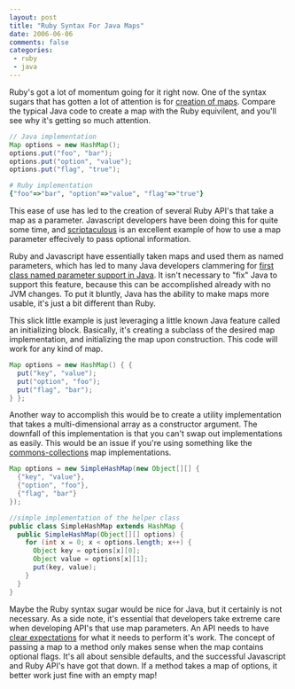 ```yaml
---
layout: post
title: "Ruby Syntax For Java Maps"
date: 2006-06-06
comments: false
categories:
 - ruby
 - java
---
```


Ruby's got a lot of momentum going for it right now. One of the syntax sugars that has gotten a lot of attention is for [creation of maps](http://www.ruby-doc.org/docs/ruby-doc-bundle/Manual/man-1.4/syntax.html#hash). Compare the typical Java code to create a map with the Ruby equivilent, and you'll see why it's getting so much attention.

```java
// Java implementation
Map options = new HashMap();
options.put("foo", "bar");
options.put("option", "value");
options.put("flag", "true");
```

```ruby
# Ruby implementation
{"foo"=>"bar", "option"=>"value", "flag"=>"true"}
```

This ease of use has led to the creation of several Ruby API's that take a map as a parameter. Javascript developers have been doing this for quite some time, and [scriptaculous](http://script.aculo.us/) is an excellent example of how to use a map parameter effecively to pass optional information.

Ruby and Javascript have essentially taken maps and used them as named parameters, which has led to many Java developers clammering for [first class named parameter support in Java](http://bugs.sun.com/bugdatabase/view_bug.do?bug_id=4124331). It isn't necessary to "fix" Java to support this feature, because this can be accomplished already with no JVM changes. To put it bluntly, Java has the ability to make maps more usable, it's just a bit different than Ruby.

This slick little example is just leveraging a little known Java feature called an initializing block. Basically, it's creating a subclass of the desired map implementation, and initializing the map upon construction. This code will work for any kind of map.


```java
Map options = new HashMap() { {
  put("key", "value");
  put("option", "foo");
  put("flag", "bar");
} };
```

Another way to accomplish this would be to create a utility implementation that takes a multi-dimensional array as a constructor argument. The downfall of this implementation is that you can't swap out implementations as easily. This would be an issue if you're using something like the [commons-collections](http://jakarta.apache.org/commons/collections) map implementations.

```java
Map options = new SimpleHashMap(new Object[][] {
  {"key", "value"},
  {"option", "foo"},
  {"flag", "bar"}
});

//simple implementation of the helper class
public class SimpleHashMap extends HashMap {
  public SimpleHashMap(Object[][] options) {
    for (int x = 0; x < options.length; x++) {
      Object key = options[x][0];
      Object value = options[x][1];
      put(key, value);
    }
  }
}
```

Maybe the Ruby syntax sugar would be nice for Java, but it certainly is not necessary. As a side note, it's essential that developers take extreme care when developing API's that use map parameters. An API needs to have [clear expectations](http://jroller.com/page/wireframe?entry=clear_api) for what it needs to perform it's work. The concept of passing a map to a method only makes sense when the map contains optional flags. It's all about sensible defaults, and the successful Javascript and Ruby API's have got that down. If a method takes a map of options, it better work just fine with an empty map!